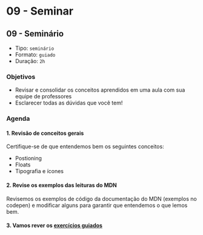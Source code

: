 # 09 - Seminar

## 09 - Seminário

* Tipo: `seminário`
* Formato: `guiado`
* Duração: `2h`

### Objetivos

* Revisar e consolidar os conceitos aprendidos em uma aula com sua equipe de professores
* Esclarecer todas as dúvidas que você tem!

### Agenda

#### 1. Revisão de conceitos gerais

Certifique-se de que entendemos bem os seguintes conceitos:

* Postioning
* Floats
* Tipografia e ícones

#### 2. Revise os exemplos das leituras do MDN

Revisemos os exemplos de código da documentação do MDN \(exemplos no codepen\) e modificar alguns para garantir que entendemos o que lemos bem.

#### 3. Vamos rever os [exercícios guiados](https://github.com/cemsbr/curricula-js/tree/497e00c1436397b61e987bd3c548bc0f496d90e8/03-interactive-site/00-html-and-css/09-seminar/10-guided-exercises/README.md)

